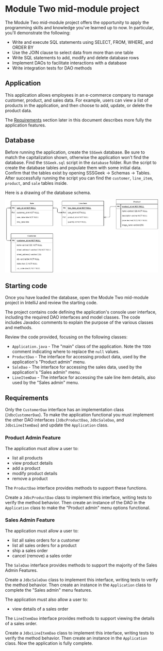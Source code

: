 # Module Two mid-module project

The Module Two mid-module project offers the opportunity to apply the programming skills and knowledge you've learned up to now. In particular, you'll demonstrate the following:

* Write and execute SQL statements using SELECT, FROM, WHERE, and ORDER BY
* Use the JOIN clause to select data from more than one table
* Write SQL statements to add, modify and delete database rows
* Implement DAOs to facilitate interactions with a database
* Write integration tests for DAO methods

## Application

This application allows employees in an e-commerce company to manage customer, product, and sales data. For example, users can view a list of products in the application, and then choose to add, update, or delete the product data.

The [Requirements](#requirements) section later in this document describes more fully the application features.


## Database

Before running the application, create the `SSGeek` database. Be sure to match the capitalization shown, otherwise the application won't find the database. Find the `SSGeek.sql` script in the `database` folder. Run the script to create the database tables and populate them with some initial data. Confirm that the tables exist by opening SSSGeek -> Schemas -> Tables. After successfully running the script you can find the `customer`, `line_item`, `product`, and `sale` tables inside.

Here is a drawing of the database schema. 

![Database ERD](./database/SSGeek_erd.drawio.png)


## Starting code

Once you have loaded the database, open the Module Two mid-module project in IntelliJ and review the starting code.

The project contains code defining the application's console user interface, including the required DAO interfaces and model classes. The code includes Javadoc comments to explain the purpose of the various classes and methods. 

Review the code provided, focusing on the following classes:

* `Application.java` - The "main" class of the application. Note the `TODO` comment indicating where to replace the `null` values.
* `ProductDao` - The interface for accessing product data, used by the application's "Product admin" menu.
* `SaleDao` - The interface for accessing the sales data, used by the application's "Sales admin" menu.
* `LineItemDao` - The interface for accessing the sale line item details, also used by the "Sales admin" menu.


## Requirements
 
 Only the `CustomerDao` interface has an implementation class (`JdbcCustomerDao`). To make the application functional you must implement the other DAO interfaces (`JdbcProductDao`, `JdbcSaleDao`, and `JdbcLineItemDao`) and update the `Application` class. 


### Product Admin Feature

The application must allow a user to:
* list all products
* view product details
* add a product
* modify product details
* remove a product

The `ProductDao` interface provides methods to support these functions. 

Create a `JdbcProductDao` class to implement this interface, writing tests to verify the method behavior. Then create an instance of the DAO in the `Application` class to make the "Product admin" menu options functional.


### Sales Admin Feature

The application must allow a user to:
* list all sales orders for a customer
* list all sales orders for a product
* ship a sales order
* cancel (remove) a sales order

The `SaleDao` interface provides methods to support the majority of the Sales Admin Features. 

Create a `JdbcSaleDao` class to implement this interface, writing tests to verify the method behavior. Then create an instance in the `Application` class to complete the "Sales admin" menu features.

The application must also allow a user to:
* view details of a sales order

The `LineItemDao` interface provides methods to support viewing the details of a sales order. 

Create a `JdbcLineItemDao` class to implement this interface, writing tests to verify the method behavior. Then create an instance in the `Application` class. Now the application is fully complete.
